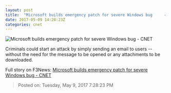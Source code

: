 ```yaml
---
layout: post
title:  "Microsoft builds emergency patch for severe Windows bug     - CNET"
date: 2017-05-09 14:28:23Z
categories: cnet
---
```


![Microsoft builds emergency patch for severe Windows bug     - CNET](https://cnet4.cbsistatic.com/img/aGx_E7IsFe3Ks-ChqJ8qJIbXXNg=/670x503/2015/11/12/483a4f3c-4d61-4988-aafa-606e5615e450/w10-review-surface-nate.jpg)

Criminals could start an attack by simply sending an email to users -- without the need for the message to be opened or any attachments to be downloaded.


Full story on F3News: [Microsoft builds emergency patch for severe Windows bug     - CNET](http://www.f3nws.com/n/kmxHBJ)

> Posted on: Tuesday, May 9, 2017 7:28:23 PM
